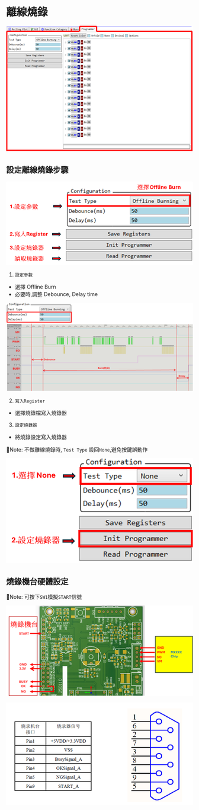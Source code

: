 # 離線燒錄

![offline_programming_main](assets/offline_programming_main.png)

## 設定離線燒錄步驟

![offline_programming_steps](assets/offline_programming_steps.png)

1. `設定參數`
  - 選擇 Offline Burn
  - 必要時,調整 Debounce, Delay time

![offline_programming_parameter](assets/offline_programming_parameter.png)

2. `寫入Register`
  - 選擇燒錄檔寫入燒錄器

3. `設定燒錄器`
  - 將燒錄設定寫入燒錄器

📝Note: 
不做離線燒錄時, `Test Type` 設回`None`,避免按鍵誤動作

![offline_programming_none](assets/offline_programming_none.png)

## 燒錄機台硬體設定

📝Note: 可按下`SW1`模擬`START`信號

![programmer_hardware](assets/programmer_hardware.png)

![handler](assets/Handler.png)
